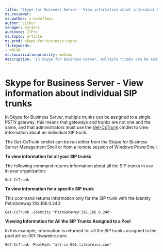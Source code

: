 ```yaml
---
title: "Skype for Business Server - View information about individual SIP trunks"
ms.reviewer: 
ms.author: v-mahoffman
author: cichur
manager: serdars
audience: ITPro
ms.topic: article
ms.prod: skype-for-business-itpro
f1.keywords:
- NOCSH
ms.localizationpriority: medium
description: "In Skype for Business Server, multiple trunks can be assigned to a single PSTN gateway. Gateways and trunks are not one and the same, and administrators must use the Get-CsTrunk cmdlet to view information about an individual SIP trunk."
---
```


# Skype for Business Server - View information about individual SIP trunks

In Skype for Business Server, multiple trunks can be assigned to a single PSTN gateway; this means that gateways and trunks are not one and the same, and that administrators must use the [Get-CsTrunk](/powershell/module/skype/Get-CsTrunk) cmdlet to view information about an individual SIP trunk.

The Get-CsTrunk cmdlet can be run either from the  Skype for Business Server Management Shell or from a remote session of Windows PowerShell.

**To view information for all your SIP trunks**

The following command returns information about all the SIP trunks in use in your organization:

`Get-CsTrunk`

**To view information for a specific SIP trunk**

This command returns information only for the SIP trunk with the Identity PstnGateway:192.168.0.240:

`Get-CsTrunk -Identity "PstnGateway:192.168.0.240"`

**Viewing Information for All the SIP Trunks Assigned to a Pool**

In this example, information is returned for all the SIP trunks assigned to the pool atl-cs-001.litwareinc.com:

`Get-CsTrunk -PoolFqdn "atl-cs-001.litwareinc.com"`
